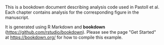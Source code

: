This is a bookdown document describing analysis code used in Pastoll et al. Each chapter contains analysis for the corresponding figure in the manuscript.

It is generated using R Markdown and **bookdown** (https://github.com/rstudio/bookdown). Please see the page "Get Started" at https://bookdown.org/ for how to compile this example.
